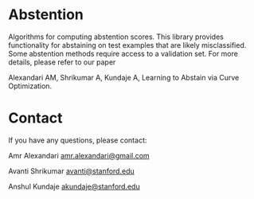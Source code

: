 # Abstention

Algorithms for computing abstention scores. This library provides functionality for abstaining on test examples that are likely misclassified. Some abstention methods require access to a validation set. For more details, please refer to our paper

Alexandari AM, Shrikumar A, Kundaje A, Learning to Abstain via Curve Optimization.

# Contact

If you have any questions, please contact:

Amr Alexandari amr.alexandari@gmail.com

Avanti Shrikumar avanti@stanford.edu

Anshul Kundaje akundaje@stanford.edu
